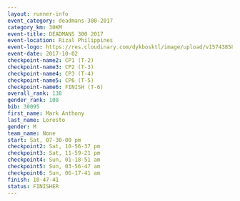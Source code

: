 ```yaml
---
layout: runner-info 
event_category: deadmans-300-2017 
category_km: 30KM 
event-title: DEADMANS 300 2017 
event-location: Rizal Philippines 
event-logo: https://res.cloudinary.com/dykbosktl/image/upload/v1574385898/Logo/2017-DM300-Logo_ljecaw.jpg 
event-date: 2017-10-02 
checkpoint-name2: CP1 (T-2) 
checkpoint-name3: CP2 (T-3) 
checkpoint-name4: CP3 (T-4) 
checkpoint-name5: CP6 (T-5) 
checkpoint-name6: FINISH (T-6) 
overall_rank: 138
gender_rank: 108
bib: 30095
first_name: Mark Anthony
last_name: Loresto
gender: M
team_name: None
start: Sat, 07-30-00 pm
checkpoint2: Sat, 10-56-37 pm
checkpoint3: Sat, 11-59-21 pm
checkpoint4: Sun, 01-18-51 am
checkpoint5: Sun, 03-56-47 am
checkpoint6: Sun, 06-17-41 am
finish: 10-47-41
status: FINISHER
---
```

